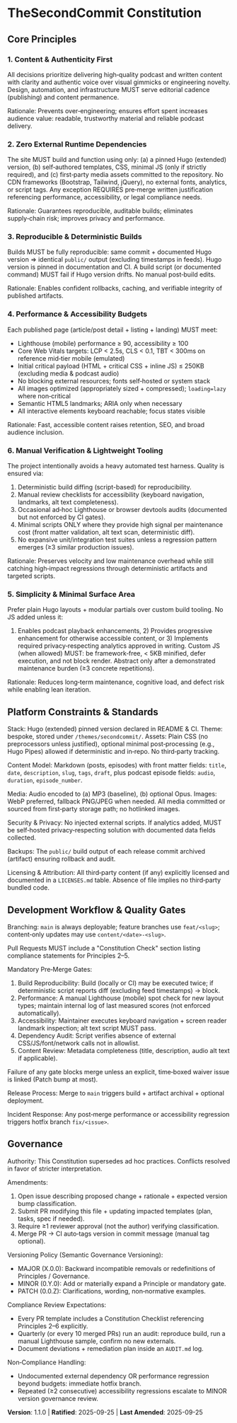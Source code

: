 <!--
Sync Impact Report
Version change: 1.0.0 → 1.1.0
Modified principles:
  - Principle 4 (Performance & Accessibility Budgets) unchanged semantically but quality gate enforcement text adjusted (automated aXe removed)
  - Principle 5 renamed to "Simplicity & Minimal Surface Area" (no change) plus new Principle 6 added
Added sections:
  - New Principle 6: Manual Verification & Lightweight Tooling
Removed sections:
  - Automated aXe scan requirement from Quality Gates
Templates requiring updates:
  .specify/templates/plan-template.md ✅ updated
  .specify/templates/spec-template.md ✅ no change required
  .specify/templates/tasks-template.md ✅ updated
Follow-up TODOs:
  - None (feature tasks file already migrated to manual verification)
-->

# TheSecondCommit Constitution

## Core Principles

### 1. Content & Authenticity First
All decisions prioritize delivering high‑quality podcast and written content with clarity and
authentic voice over visual gimmicks or engineering novelty. Design, automation, and
infrastructure MUST serve editorial cadence (publishing) and content permanence.

Rationale: Prevents over‑engineering; ensures effort spent increases audience value: readable,
trustworthy material and reliable podcast delivery.

### 2. Zero External Runtime Dependencies
The site MUST build and function using only: (a) a pinned Hugo (extended) version, (b) self‑authored
templates, CSS, minimal JS (only if strictly required), and (c) first‑party media assets committed
to the repository. No CDN frameworks (Bootstrap, Tailwind, jQuery), no external fonts, analytics,
or script tags. Any exception REQUIRES pre‑merge written justification referencing performance,
accessibility, or legal compliance needs.

Rationale: Guarantees reproducible, auditable builds; eliminates supply‑chain risk; improves
privacy and performance.

### 3. Reproducible & Deterministic Builds
Builds MUST be fully reproducible: same commit + documented Hugo version ⇒ identical `public/`
output (excluding timestamps in feeds). Hugo version is pinned in documentation and CI. A build
script (or documented command) MUST fail if Hugo version drifts. No manual post‑build edits.

Rationale: Enables confident rollbacks, caching, and verifiable integrity of published artifacts.

### 4. Performance & Accessibility Budgets
Each published page (article/post detail + listing + landing) MUST meet:
- Lighthouse (mobile) performance ≥ 90, accessibility ≥ 100
- Core Web Vitals targets: LCP < 2.5s, CLS < 0.1, TBT < 300ms on reference mid‑tier mobile (emulated)
- Initial critical payload (HTML + critical CSS + inline JS) ≤ 250KB (excluding media & podcast audio)
- No blocking external resources; fonts self‑hosted or system stack
- All images optimized (appropriately sized + compressed); `loading=lazy` where non‑critical
- Semantic HTML5 landmarks; ARIA only when necessary
- All interactive elements keyboard reachable; focus states visible

Rationale: Fast, accessible content raises retention, SEO, and broad audience inclusion.

### 6. Manual Verification & Lightweight Tooling
The project intentionally avoids a heavy automated test harness. Quality is ensured via:
1. Deterministic build diffing (script-based) for reproducibility.
2. Manual review checklists for accessibility (keyboard navigation, landmarks, alt text completeness).
3. Occasional ad‑hoc Lighthouse or browser devtools audits (documented but not enforced by CI gates).
4. Minimal scripts ONLY where they provide high signal per maintenance cost (front matter validation, alt text scan, deterministic diff).
5. No expansive unit/integration test suites unless a regression pattern emerges (≥3 similar production issues).

Rationale: Preserves velocity and low maintenance overhead while still catching high‑impact regressions through deterministic artifacts and targeted scripts.

### 5. Simplicity & Minimal Surface Area
Prefer plain Hugo layouts + modular partials over custom build tooling. No JS added unless it:
1) Enables podcast playback enhancements, 2) Provides progressive enhancement for otherwise
accessible content, or 3) Implements required privacy‑respecting analytics approved in writing.
Custom JS (when allowed) MUST: be framework‑free, < 5KB minified, defer execution, and not block
render. Abstract only after a demonstrated maintenance burden (≥3 concrete repetitions).

Rationale: Reduces long‑term maintenance, cognitive load, and defect risk while enabling lean iteration.

## Platform Constraints & Standards

Stack: Hugo (extended) pinned version declared in README & CI. Theme: bespoke, stored under
`/themes/secondcommit/`. Assets: Plain CSS (no preprocessors unless justified), optional minimal
post‑processing (e.g., Hugo Pipes) allowed if deterministic and in‑repo. No third‑party tracking.

Content Model: Markdown (posts, episodes) with front matter fields: `title`, `date`, `description`,
`slug`, `tags`, `draft`, plus podcast episode fields: `audio`, `duration`, `episode_number`.

Media: Audio encoded to (a) MP3 (baseline), (b) optional Opus. Images: WebP preferred, fallback PNG/JPEG
when needed. All media committed or sourced from first‑party storage path; no hotlinked images.

Security & Privacy: No injected external scripts. If analytics added, MUST be self‑hosted privacy‑respecting
solution with documented data fields collected.

Backups: The `public/` build output of each release commit archived (artifact) ensuring rollback and audit.

Licensing & Attribution: All third‑party content (if any) explicitly licensed and documented in a
`LICENSES.md` table. Absence of file implies no third‑party bundled code.

## Development Workflow & Quality Gates

Branching: `main` is always deployable; feature branches use `feat/<slug>`; content‑only updates may use
`content/<date>-<slug>`.

Pull Requests MUST include a "Constitution Check" section listing compliance statements for Principles 2–5.

Mandatory Pre‑Merge Gates:
1. Build Reproducibility: Build (locally or CI) may be executed twice; if deterministic script reports diff (excluding feed timestamps) → block.
2. Performance: A manual Lighthouse (mobile) spot check for new layout types; maintain internal log of last measured scores (not enforced automatically).
3. Accessibility: Maintainer executes keyboard navigation + screen reader landmark inspection; alt text script MUST pass.
4. Dependency Audit: Script verifies absence of external CSS/JS/font/network calls not in allowlist.
5. Content Review: Metadata completeness (title, description, audio alt text if applicable).

Failure of any gate blocks merge unless an explicit, time‑boxed waiver issue is linked (Patch bump at most).

Release Process: Merge to `main` triggers build + artifact archival + optional deployment.

Incident Response: Any post‑merge performance or accessibility regression triggers hotfix branch `fix/<issue>`.

## Governance

Authority: This Constitution supersedes ad hoc practices. Conflicts resolved in favor of stricter interpretation.

Amendments:
1. Open issue describing proposed change + rationale + expected version bump classification.
2. Submit PR modifying this file + updating impacted templates (plan, tasks, spec if needed).
3. Require ≥1 reviewer approval (not the author) verifying classification.
4. Merge PR → CI auto‑tags version in commit message (manual tag optional).

Versioning Policy (Semantic Governance Versioning):
- MAJOR (X.0.0): Backward incompatible removals or redefinitions of Principles / Governance.
- MINOR (0.Y.0): Add or materially expand a Principle or mandatory gate.
- PATCH (0.0.Z): Clarifications, wording, non‑normative examples.

Compliance Review Expectations:
- Every PR template includes a Constitution Checklist referencing Principles 2–6 explicitly.
- Quarterly (or every 10 merged PRs) run an audit: reproduce build, run a manual Lighthouse sample, confirm no new externals.
- Document deviations + remediation plan inside an `AUDIT.md` log.

Non‑Compliance Handling:
- Undocumented external dependency OR performance regression beyond budgets: immediate hotfix branch.
- Repeated (≥2 consecutive) accessibility regressions escalate to MINOR version governance review.

**Version**: 1.1.0 | **Ratified**: 2025-09-25 | **Last Amended**: 2025-09-25